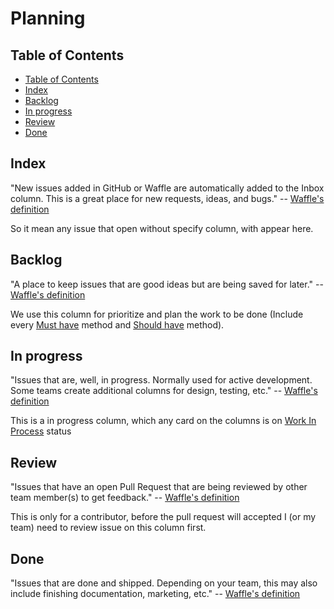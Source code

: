 # Planning

## Table of Contents

- [Table of Contents](#table-of-contents)
- [Index](#index)
- [Backlog](#backlog)
- [In progress](#in-progress)
- [Review](#review)
- [Done](#done)

## Index

"New issues added in GitHub or Waffle are automatically added to the Inbox column. This is a great place for new requests, ideas, and bugs." -- [Waffle's definition](https://help.waffle.io/getting-started/getting-started-guide-creating-and-using-waffle-boards)

So it mean any issue that open without specify column, with appear here.

## Backlog

"A place to keep issues that are good ideas but are being saved for later." -- [Waffle's definition](https://help.waffle.io/getting-started/getting-started-guide-creating-and-using-waffle-boards)

We use this column for prioritize and plan the work to be done (Include every [Must have](https://en.wikipedia.org/wiki/MoSCoW_method) method and [Should have](https://en.wikipedia.org/wiki/MoSCoW_method) method).

## In progress

"Issues that are, well, in progress. Normally used for active development. Some teams create additional columns for design, testing, etc." -- [Waffle's definition](https://help.waffle.io/getting-started/getting-started-guide-creating-and-using-waffle-boards)

This is a in progress column, which any card on the columns is on [Work In Process](https://en.wikipedia.org/wiki/Work_in_process) status

## Review

"Issues that have an open Pull Request that are being reviewed by other team member(s) to get feedback." -- [Waffle's definition](https://help.waffle.io/getting-started/getting-started-guide-creating-and-using-waffle-boards)

This is only for a contributor, before the pull request will accepted I (or my team) need to review issue on this column first.

## Done

"Issues that are done and shipped. Depending on your team, this may also include finishing documentation, marketing, etc." -- [Waffle's definition](https://help.waffle.io/getting-started/getting-started-guide-creating-and-using-waffle-boards)
